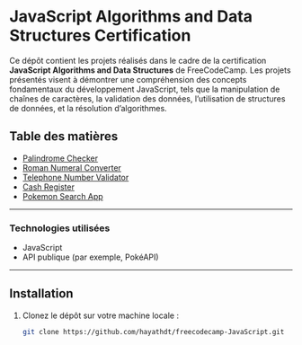 # JavaScript Algorithms and Data Structures Certification

Ce dépôt contient les projets réalisés dans le cadre de la certification **JavaScript Algorithms and Data Structures** de FreeCodeCamp. Les projets présentés visent à démontrer une compréhension des concepts fondamentaux du développement JavaScript, tels que la manipulation de chaînes de caractères, la validation des données, l’utilisation de structures de données, et la résolution d’algorithmes.

## Table des matières

- [Palindrome Checker](#palindrome-checker)
- [Roman Numeral Converter](#roman-numeral-converter)
- [Telephone Number Validator](#telephone-number-validator)
- [Cash Register](#cash-register)
- [Pokemon Search App](#pokemon-search-app)

---

### Technologies utilisées
- JavaScript
- API publique (par exemple, PokéAPI)

---

## Installation

1. Clonez le dépôt sur votre machine locale :
   ```bash
   git clone https://github.com/hayathdt/freecodecamp-JavaScript.git
